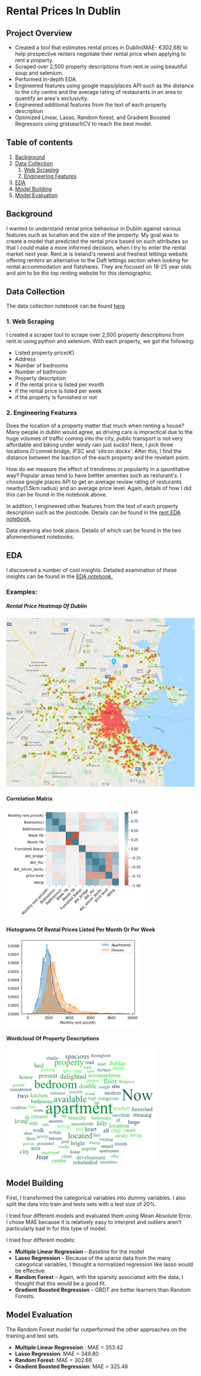 # Rental Prices In Dublin
## Project Overview
- Created a tool that estimates rental prices in Dublin(MAE- €302.68) to help prospective renters negotiate their rental price when applying to rent a property.
- Scraped over 2,500 property descriptions from rent.ie using beautiful soup and selenium.
- Performed in-depth EDA.
- Engineered features using google maps/places  API such as the distance to the city centre and the average rating of restaurants in an area to quantify an area's exclusivity.
- Engineered additional features from the text of each property description
- Optimized Linear, Lasso, Random forest, and Gradient Boosted Regressors using gridsearhCV to reach the best model.

## Table of contents
1. [Background](#background)
2. [Data Collection](#collect)
    1. [Web Scraping](#subparagraph1)
    2. [Engineering Features](#subparagraph2)
3. [EDA](#eda)
4. [Model Building](#model1)
5. [Model Evaluation](#model2)




## Background <a name="background"></a>
I wanted to understand rental price behaviour in Dublin against various features such as location and the size of the property. My goal was to create a model that predicted the rental price based on such attributes so that I could make a more informed decision, when I try to enter the rental market next year. Rent.ie is Ireland's newest and freshest lettings website offering renters an alternative to the Daft lettings section when looking for rental accommodation and flatshares. They are focused on 18-25 year olds and aim to be the top renting website for this demographic.

## Data Collection <a name="collect"></a>
The data collection notebook can be found [here](notebooks/Data_collection.ipynb)

### 1. Web Scraping <a name="subparagraph1"></a>
 I created a scraper tool to scrape over 2,500 property descriptions from rent.ie using python and selenium. With each property, we got the following:
- Listed property price(€)
- Address
- Number of bedrooms
- Number of bathroom
- Property description
- if the rental price is listed per month
- if the rental price is listed per week
- if the property is furnished or not

### 2. Engineering Features <a name="subparagraph2"></a>
Does the location of a property matter that much when renting a house? Many people in dublin would agree, as driving cars is impractical due to the huge volumes of traffic coming into the city, public transport is not very affordable and biking under windy rain just sucks! Here, I pick three locations O'connel bridge, IFSC and 'silicon docks'. After this, I find the distance between the loaction of the each property and the revelant point.

How do we measure the effect of trendiness or popularity in a qauntitative way? Popular areas tend to have bettter amenties such as resturant's. I choose google places API to get an average review rating of resturants nearby(1.5km radius) and an average price level. Again, details of how I did this can be found in the notebook above.

In addition, I engineered other features from the text of each property description such as the postcode. Details can be found in the [rent EDA notebook.](notebooks/rent_EDA.ipynb)

Data cleaning also took place. Details of which can be found in the two aforementioned notebooks.

## EDA <a name="eda"></a>
I discovered a number of cool insights. Detailed examination of these insights can be found in the  [EDA notebook.](notebooks/rent_EDA.ipynb)

### Examples:

##### Rental Price Heatmap Of Dublin
<img src="data/dublin_heat_map.png" alt="drawing" width="600"/>

#### Correlation Matrix
<img src="data/correlation.png" alt="drawing" />

#### Histograms Of Rental Prices Listed Per Month Or Per Week
<img src="data/histogram_house_type.png" alt="drawing"/>

#### Wordcloud Of Property Descriptions
<img src="data/WordCloud.png" alt="drawing" width="400" />

## Model Building <a name="model1"></a>

First, I transformed the categorical variables into dummy variables. I also split the data into train and tests sets with a test size of 20%.   

I tried four different models and evaluated them using Mean Absolute Error. I chose MAE because it is relatively easy to interpret and outliers aren’t particularly bad in for this type of model.   

I tried four different models:
*	**Multiple Linear Regression** – Baseline for the model
*	**Lasso Regression** – Because of the sparse data from the many categorical variables, I thought a normalized regression like lasso would be effective.
*	**Random Forest** – Again, with the sparsity associated with the data, I thought that this would be a good fit. 
*	**Gradient Boosted Regression** –   GBDT are better learners than Random Forests.


## Model Evaluation <a name="model2"></a>
The Random Forest model far outperformed the other approaches on the training and test sets. 
*	**Multiple Linear Regression** : MAE = 353.42
*	**Lasso Regression**: MAE = 349.80
*	**Random Forest**: MAE = 302.68
*	**Gradient Boosted Regression**: MAE = 325.48







 


